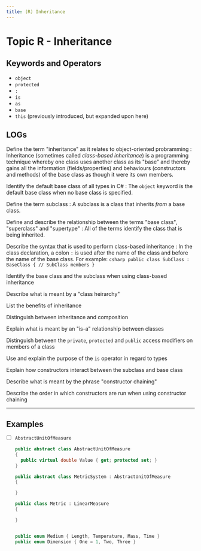 ```yaml
---
title: (R) Inheritance
---
```

# Topic R - Inheritance

## Keywords and Operators

- `object`
- `protected`
- `:`
- `is`
- `as`
- `base`
- `this` (previously introduced, but expanded upon here)

## LOGs

Define the term "inheritance" as it relates to object-oriented probramming
: Inheritance (sometimes called *class-based inheritance*) is a programming technique whereby one class uses another class as its "base" and thereby gains all the information (fields/properties) and behaviours (constructors and methods) of the base class as though it were its own members.

Identify the default base class of all types in C#
: The `object` keyword is the default base class when no base class is specified.

Define the term subclass
: A subclass is a class that inherits *from* a base class.

Define and describe the relationship between the terms "base class", "superclass" and "supertype"
: All of the terms identify the class that is being inherited.

Describe the syntax that is used to perform class-based inheritance
: In the class declaration, a colon `:` is used after the name of the class and before the name of the base class. For example:
    ```csharp
    public class SubClass : BaseClass
    {
      // SubClass members
    }
    ```

Identify the base class and the subclass when using class-based inheritance

Describe what is meant by a "class heirarchy"

List the benefits of inheritance

Distinguish between inheritance and composition

Explain what is meant by an "is-a" relationship between classes

Distinguish between the `private`, `protected` and `public` access modifiers on members of a class

Use and explain the purpose of the `is` operator in regard to types

Explain how constructors interact between the subclass and base class

Describe what is meant by the phrase "constructor chaining"

Describe the order in which constructors are run when using constructor chaining

----

## Examples

- [ ] `AbstractUnitOfMeasure`

  ```csharp
  public abstract class AbstractUnitOfMeasure
  {
    public virtual double Value { get; protected set; }
  }

  public abstract class MetricSystem : AbstractUnitOfMeasure
  {

  }

  public class Metric : LinearMeasure
  {

  }


  public enum Medium { Length, Temperature, Mass, Time }
  public enum Dimension { One = 1, Two, Three }
  ```

